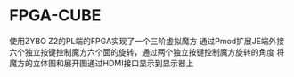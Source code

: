 # FPGA-CUBE
使用ZYBO Z2的PL端的FPGA实现了一个三阶虚拟魔方
通过Pmod扩展JE端外接六个独立按键控制魔方六个面的旋转，通过两个独立按键控制魔方旋转的角度
将魔方的立体图和展开图通过HDMI接口显示到显示器上
